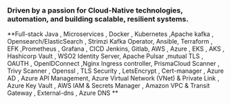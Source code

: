 ### 


### Driven by a passion for Cloud-Native technologies, automation, and building scalable, resilient systems.

**Full-stack Java , Microservices , Docker , Kubernetes ,Apache kafka , Opensearch/ElasticSearch , Strimzi Kafka Operator, Ansible, Terraform , EFK ,Prometheus , Grafana , CICD Jenkins, Gitlab, AWS , Azure , EKS , AKS , Hashicorp Vault , WSO2 Identity Server, Apache Pulsar ,mutual TLS , OAUTH , OpenIDConnect ,Nginx Ingress controller, PrismaCloud Scanner , Trivy Scanner , Openssl , TLS Security , LetsEncrypt , Cert-manager , Azure AD , Azure API Management, Azure Virtual Network (VNet) & Private Link , Azure Key Vault , AWS IAM & Secrets Manager , Amazon VPC & Transit Gateway , External-dns , Azure DNS  **



